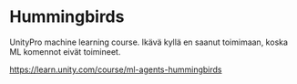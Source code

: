 # Hummingbirds

UnityPro machine learning course. Ikävä kyllä en saanut toimimaan, koska ML komennot eivät toimineet. 

https://learn.unity.com/course/ml-agents-hummingbirds
